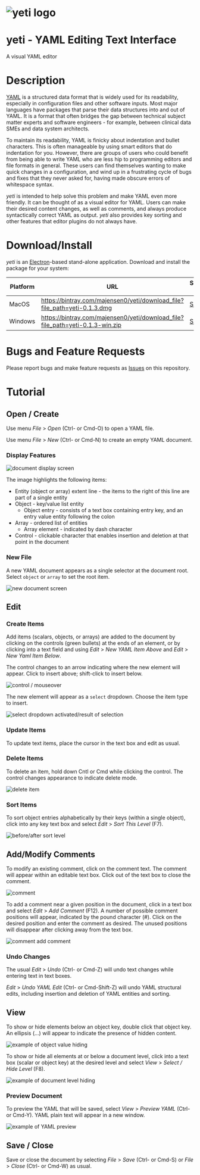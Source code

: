 # ![yeti logo](./render-process/assets/yeti-0.25.png)

# yeti - YAML Editing Text Interface

A visual YAML editor

# Description

[YAML](https://yaml.org/) is a structured data format that is widely
used for its readability, especially in configuration files and other
software inputs. Most major languages have packages that parse their
data structures into and out of YAML. It is a format that often
bridges the gap between technical subject matter experts and software
engineers - for example, between clinical data SMEs and data system
architects.

To maintain its readability, YAML is finicky about indentation and
bullet characters. This is often manageable by using smart editors
that do indentation for you. However, there are groups of users who
could benefit from being able to write YAML who are less hip to
programming editors and file formats in general. These users can find
themselves wanting to make quick changes in a configuration, and wind
up in a frustrating cycle of bugs and fixes that they never asked for,
having made obscure errors of whitespace syntax.

_yeti_ is intended to help solve this problem and make YAML even more
friendly. It can be thought of as a visual editor for YAML. Users can
make their desired content changes, as well as comments, and
always produce syntactically correct YAML as output. _yeti_ also provides
key sorting and other features that editor plugins do not always have.

# Download/Install

_yeti_ is an [Electron](https://electronjs.org)-based stand-alone
application. Download and install the package for your system:

| Platform | URL | SHA1 sig |
| ------ | --- | ------- |
| MacOS | https://bintray.com/majensen0/yeti/download_file?file_path=yeti-0.1.3.dmg |  [SHA1](./dist/yeti-0.1.3.dmg.sha1) |
| Windows | https://bintray.com/majensen0/yeti/download_file?file_path=yeti-0.1.3-win.zip | [SHA1](./dist/yeti-0.1.3-win.zip.sha1) |

# Bugs and Feature Requests

Please report bugs and make feature requests as [Issues](https://github.com/CBIIT/yeti/issues) on this repository.

# Tutorial

## Open / Create

Use menu _File_ > _Open_ (Ctrl- or Cmd-O) to open a YAML file.

Use menu _File_ > _New_ (Ctrl- or Cmd-N) to create an empty YAML document.

### Display Features

![document display screen](./docs/screenshots/yeti-display.png)

The image highlights the following items:
* Entity (object or array) extent line - the items to the right of this line are part of a single entity
* Object - key/value list entity
  * Object entry - consists of a text box containing entry key,  and an entry value entity following the colon
* Array - ordered list of entities
  * Array element - indicated by dash character
* Control - clickable character that enables insertion and deletion at that point in the document

### New File

A new YAML document appears as a single selector at the document root. Select `object` or `array` to set the root item. 

![new document screen](./docs/screenshots/yeti-new-doc.png)

## Edit

### Create Items

Add items (scalars, objects, or arrays) are added to the document by clicking on the controls (green bullets) at the ends of an element, or by clicking into a text field and using _Edit_ > _New YAML Item Above_ and _Edit_ > _New Yaml Item Below_.

The control changes to an arrow indicating where the new element will appear. Click to insert above; shift-click to insert below.

![control / mouseover](./docs/screenshots/yeti-insert-1.png) 

The new element will appear as a `select` dropdown. Choose the item type to insert.

![select dropdown activated/result of selection](./docs/screenshots/yeti-insert.png)

### Update Items

To update text items, place the cursor in the text box and edit as usual.

### Delete Items

To delete an item, hold down Cntl or Cmd while clicking the control. The control changes appearance to indicate delete mode.

![delete item](./docs/screenshots/yeti-delete.png)

### Sort Items

To sort object entries alphabetically by their keys (within a single object), click into any key text box and select _Edit_ > _Sort This Level_ (F7).

![before/after sort level](./docs/screenshots/yeti-sort-level.png)

## Add/Modify Comments

To modify an existing comment, click on the comment text. The comment will appear within an editable text box. Click out of the text box to close the comment.

![comment](./docs/screenshots/yeti-comment.png)

To add a comment near a given position in the document, click in a text box and select _Edit_ > _Add Comment_ (F12). A number of possible comment positions will appear, indicated by the pound character (#). Click on the desired position and enter the comment as desired. The unused positions will disappear after clicking away from the text box.

![comment add comment](./docs/screenshots/yeti-add-comment.png)

### Undo Changes

The usual _Edit_ > _Undo_ (Ctrl- or Cmd-Z) will undo text changes while entering text in text boxes. 

_Edit_ > _Undo YAML Edit_ (Ctrl- or Cmd-Shift-Z) will undo YAML structural edits, including insertion and deletion of YAML entities and sorting.

## View

To show or hide elements below an object key, double click that object key. An ellipsis (...) will appear to indicate the presence of hidden content.

![example of object value hiding](./docs/screenshots/yeti-click-hide.png)

To show or hide all elements at or below a document level, click into a text box (scalar or object key) at the desired level and select _View_ > _Select / Hide Level_ (F8).

![example of document level hiding](./docs/screenshots/yeti-hide-level.png)

### Preview Document

To preview the YAML that will be saved, select _View_ > _Preview YAML_ (Ctrl- or Cmd-Y). YAML plain text will appear in a new window.

![example of YAML preview](./docs/screenshots/yeti-preview.png)

## Save / Close

Save or close the document by selecting _File_ > _Save_ (Ctrl- or Cmd-S) or _File_ > _Close_ (Ctrl- or Cmd-W) as usual.









